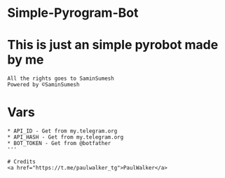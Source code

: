 # Simple-Pyrogram-Bot

# This is just an simple pyrobot made by me

```
All the rights goes to SaminSumesh
Powered by ©SaminSumesh
```
# Vars
```
* API_ID - Get from my.telegram.org
* API_HASH - Get from my.telegram.org
* BOT_TOKEN - Get from @botfather
'''

# Credits 
<a href="https://t.me/paulwalker_tg">PaulWalker</a>
